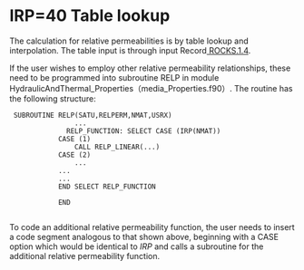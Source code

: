 # IRP=40  Table lookup

The calculation for relative permeabilities is by table lookup and interpolation. The table input is through input Record[ ROCKS.1.4](../../preparation-of-model-input/keywords-and-input-data/rocks.md).

If the user wishes to employ other relative permeability relationships, these need to be programmed into subroutine RELP in module HydraulicAndThermal\_Properties（media\_Properties.f90）. The routine has the following structure:

```
 SUBROUTINE RELP(SATU,RELPERM,NMAT,USRX)
                ...
              RELP_FUNCTION: SELECT CASE (IRP(NMAT))
			CASE (1)
				CALL RELP_LINEAR(...)
			CASE (2)
				...
			...
			...
		    END SELECT RELP_FUNCTION

            END


```

To code an additional relative permeability function, the user needs to insert a code segment analogous to that shown above, beginning with a CASE option which would be identical to _IRP_ and calls a subroutine for the additional relative permeability function.
